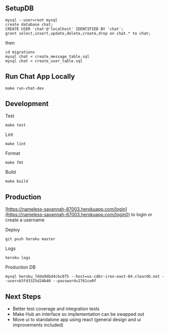 ## SetupDB

```
mysql --user=root mysql
create database chat;
CREATE USER 'chat'@'localhost' IDENTIFIED BY 'chat';
grant select,insert,update,delete,create,drop on chat.* to chat;
```

then

```
cd migrations
mysql chat < create_message_table.sql
mysql chat < create_user_table.sql
```

## Run Chat App Locally
```
make run-chat-dev
```

## Development

Test
```
make test
```
Lint
```
make lint
```
Format
```
make fmt
```
Build
```
make build
```

## Production
[https://nameless-savannah-87003.herokuapp.com/login](https://nameless-savannah-87003.herokuapp.com/login0) to login or create a username

Deploy

```
git push heroku master
```
Logs
```
heroku logs
```
Production DB
```
mysql heroku_7dda9dbd4cbc075 --host=us-cdbr-iron-east-04.cleardb.net --user=b3fd3325d24b40 --password=2761ce0f
```

## Next Steps

- Better test coverage and integration tests
- Make Hub an interface so implementation can be swapped out
- Move ui to standalone app using react (general design and ui improvements included)

